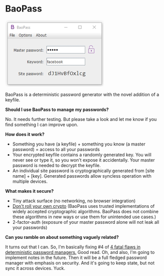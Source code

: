# BaoPass

![Screenshot](screenshot.jpg)

BaoPass is a deterministic password generator with the novel addition of a keyfile.

**Should I use BaoPass to manage my passwords?**

No. It needs further testing. But please take a look and let me know if you find something I can improve upon.

**How does it work?**

- Something you have (a keyfile) + something you know (a master password) = access to all your passwords
- Your encrypted keyfile contains a randomly generated key. You will never see or type it, so you won't expose it accidentally. Your master password is needed to decrypt the keyfile.
- An individual site password is cryptographically generated from [site name] + [key]. Generated passwords allow syncless operation with multiple devices.

**What makes it secure?**
- Tiny attack surface (no networking, no browser integration)
- [Don't roll your own crypto](http://security.stackexchange.com/questions/18197/why-shouldnt-we-roll-our-own) (BaoPass uses trusted implementations of widely accepted cryptographic algorithms. BaoPass does not combine these algorithms in new ways or use them for unintended use cases.)
- 2-factor-auth (exposure of your master password alone will not leak all your passwords)

**Can you ramble on about something vaguely related?**

It turns out that I can. So, I'm basically fixing #4 of [4 fatal flaws in deterministic password managers.](https://tonyarcieri.com/4-fatal-flaws-in-deterministic-password-managers) Good read. Oh, and also, I'm going to implement notes in the future. Then it will be a full fledged password manager with emphasis on security. And it's going to keep state, but not sync it across devices. Yuck. 